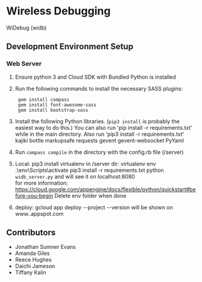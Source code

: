 # Wireless Debugging
WiDebug (widb)

## Development Environment Setup

### Web Server
1. Ensure python 3 and Cloud SDK with Bundled Python is installed
 
2. Run the following commands to install the necessary SASS plugins:

        gem install compass
        gem install font-awesome-sass
        gem install bootstrap-sass

3. Install the following Python libraries. (`pip3 install` is probably the easiest way to
   do this.)
   You can also run 'pip install -r requirements.txt' while in the main directory. Also run 'pip3 install -r requirements.txt' 
        kajiki
        bottle
        markupsafe
        requests
        gevent
        gevent-websocket
        PyYaml

4. Run `compass compile`  in the directory with the config.rb file (/server) 

5. Local:
pip3 install virtualenv
in /server dir: virtualenv env
.\env\Scripts\activate 
pip3 install -r requirements.txt
python `widb_server.py` and will see it on localhost:8080  
for more information: https://cloud.google.com/appengine/docs/flexible/python/quickstart#before-you-begin
Delete env folder when done 

6. deploy: gcloud app deploy --project <project-id> --version <version-id> 
will be shown on www.<project-id>.appspot.com

## Contributors
- Jonathan Sumner Evans
- Amanda Giles
- Reece Hughes
- Daichi Jameson
- Tiffany Kalin

